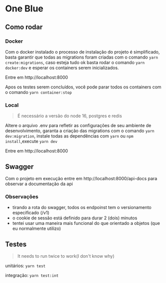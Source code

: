 # One Blue

## Como rodar

### Docker

Com o docker instalado o processo de instalação do projeto é simplificado, basta garantir que todas as migrations foram criadas com o comando `yarn create:migrations`, caso esteja tudo ok basta rodar o comando `yarn docker:dev` e esperar os containers serem inicializados.

Entre em http://localhost:8000

Apos os testes serem concluídos, você pode parar todos os containers com o comando `yarn container:stop`

### Local

> É necessário a versão do node 16, postgres e redis

Altere o arquivo .env para refletir as configurações de seu ambiente de desenvolvimento, garanta a criação das migrations com o comando `yarn dev:migration`, instale todas as dependências com `yarn` ou `npm install`,execute `yarn dev`

Entre em http://localhost:8000

## Swagger

Com o projeto em execução entre em http://localhost:8000/api-docs para observar a documentação da api

### Observações

-   tirando a rota do swagger, todos os endpoinst tem o versionamento especificado (/v1)
-   o cookie de sessão está definido para durar 2 (dois) minutos
-   tentei usar uma maneira mais funcional do que orientado a objetos (que eu normalmente utilizo)

## Testes

> It needs to run twice to work(I don't know why)

unitários: `yarn test`

integração: `yarn test:int`
